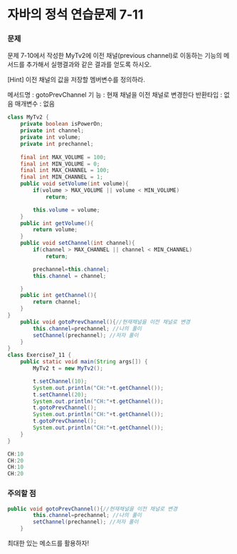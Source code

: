 # 자바의 정석 연습문제 7-11

### 문제

문제 7-10에서 작성한 MyTv2에 이전 채널(previous channel)로 이동하는 기능의 메서드를 추가해서 실행결과와 같은 결과를 얻도록 하시오.

[Hint] 이전 채널의 값을 저장할 멤버변수를 정의하라.

메서드명 : gotoPrevChannel
기 능 : 현재 채널을 이전 채널로 변경한다
반환타입 : 없음
매개변수 : 없음

```java
class MyTv2 {
	private boolean isPowerOn;
	private int channel;
	private int volume;
	private int prechannel;
	
	final int MAX_VOLUME = 100;
	final int MIN_VOLUME = 0;
	final int MAX_CHANNEL = 100;
	final int MIN_CHANNEL = 1;
	public void setVolume(int volume){
		if(volume > MAX_VOLUME || volume < MIN_VOLUME)
			return;

		this.volume = volume;
	}
	public int getVolume(){
		return volume;
	}
	public void setChannel(int channel){
		if(channel > MAX_CHANNEL || channel < MIN_CHANNEL)
			return;

		prechannel=this.channel;
		this.channel = channel;

	}
	public int getChannel(){
		return channel;
	}
}
	public void gotoPrevChannel(){//현재채널을 이전 채널로 변경
		this.channel=prechannel; //나의 풀이
		setChannel(prechannel); //저자 풀이
	}
}
class Exercise7_11 {
	public static void main(String args[]) {
		MyTv2 t = new MyTv2();

		t.setChannel(10);
		System.out.println("CH:"+t.getChannel());
		t.setChannel(20);
		System.out.println("CH:"+t.getChannel());
		t.gotoPrevChannel();
		System.out.println("CH:"+t.getChannel());
		t.gotoPrevChannel();
		System.out.println("CH:"+t.getChannel());
	}
}
```

```java
CH:10
CH:20
CH:10
CH:20
```

### 주의할 점

```java
public void gotoPrevChannel(){//현재채널을 이전 채널로 변경
		this.channel=prechannel; //나의 풀이
		setChannel(prechannel); //저자 풀이
	}
```

최대한 있는 메소드를 활용하자!